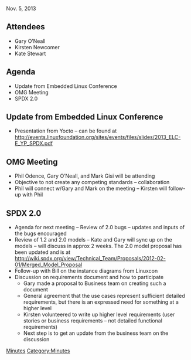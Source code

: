 Nov. 5, 2013

## Attendees

  - Gary O’Neall
  - Kirsten Newcomer
  - Kate Stewart

## Agenda

  - Update from Embedded Linux Conference
  - OMG Meeting
  - SPDX 2.0

## Update from Embedded Linux Conference

  - Presentation from Yocto – can be found at
    <http://events.linuxfoundation.org/sites/events/files/slides/2013_ELC-E_YP_SPDX.pdf>

## OMG Meeting

  - Phil Odence, Gary O’Neall, and Mark Gisi will be attending
  - Objective to not create any competing standards – collaboration
  - Phil will connect w/Gary and Mark on the meeting – Kirsten will
    follow-up with Phil

## SPDX 2.0

  - Agenda for next meeting – Review of 2.0 bugs – updates and inputs of
    the bugs encouraged
  - Review of 1.2 and 2.0 models – Kate and Gary will sync up on the
    models – will discuss in approx 2 weeks. The 2.0 model proposal has
    been updated and is at
    <http://wiki.spdx.org/view/Technical_Team/Proposals/2012-02-01/Merged_Model_Proposal>
  - Follow-up with Bill on the instance diagrams from Linuxcon
  - Discussion on requirements document and how to participate
      - Gary made a proposal to Business team on creating such a
        document
      - General agreement that the use cases represent sufficient
        detailed requirements, but there is an expressed need for
        something at a higher level
      - Kirsten volunteered to write up higher level requirements (user
        stories or business requirements – not detailed functional
        requirements)
      - Next step is to get an update from the business team on the
        discussion

[Minutes](Category:Technical "wikilink")
[Category:Minutes](Category:Minutes "wikilink")
